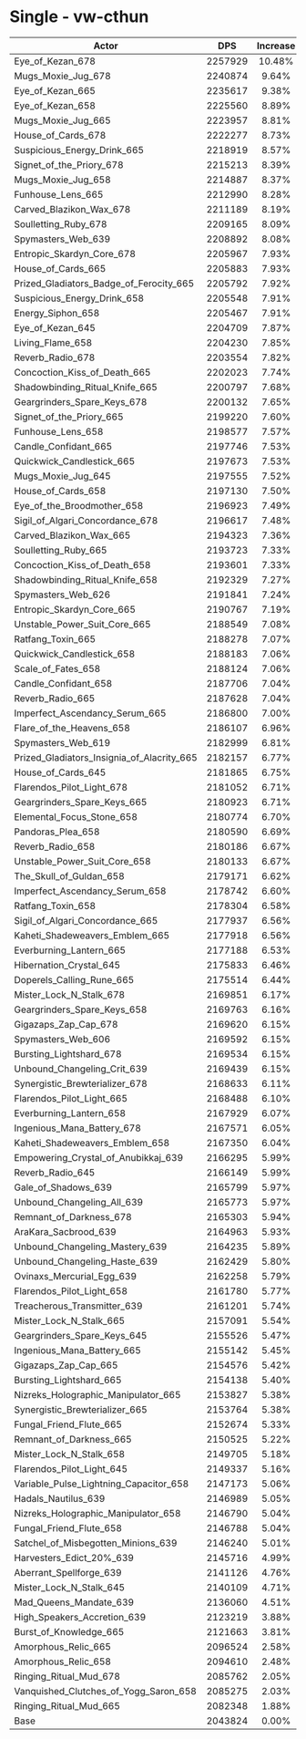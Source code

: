 # Single - vw-cthun
| Actor | DPS | Increase |
|---|:---:|:---:|
|Eye_of_Kezan_678|2257929|10.48%|
|Mugs_Moxie_Jug_678|2240874|9.64%|
|Eye_of_Kezan_665|2235617|9.38%|
|Eye_of_Kezan_658|2225560|8.89%|
|Mugs_Moxie_Jug_665|2223957|8.81%|
|House_of_Cards_678|2222277|8.73%|
|Suspicious_Energy_Drink_665|2218919|8.57%|
|Signet_of_the_Priory_678|2215213|8.39%|
|Mugs_Moxie_Jug_658|2214887|8.37%|
|Funhouse_Lens_665|2212990|8.28%|
|Carved_Blazikon_Wax_678|2211189|8.19%|
|Soulletting_Ruby_678|2209165|8.09%|
|Spymasters_Web_639|2208892|8.08%|
|Entropic_Skardyn_Core_678|2205967|7.93%|
|House_of_Cards_665|2205883|7.93%|
|Prized_Gladiators_Badge_of_Ferocity_665|2205792|7.92%|
|Suspicious_Energy_Drink_658|2205548|7.91%|
|Energy_Siphon_658|2205467|7.91%|
|Eye_of_Kezan_645|2204709|7.87%|
|Living_Flame_658|2204230|7.85%|
|Reverb_Radio_678|2203554|7.82%|
|Concoction_Kiss_of_Death_665|2202023|7.74%|
|Shadowbinding_Ritual_Knife_665|2200797|7.68%|
|Geargrinders_Spare_Keys_678|2200132|7.65%|
|Signet_of_the_Priory_665|2199220|7.60%|
|Funhouse_Lens_658|2198577|7.57%|
|Candle_Confidant_665|2197746|7.53%|
|Quickwick_Candlestick_665|2197673|7.53%|
|Mugs_Moxie_Jug_645|2197555|7.52%|
|House_of_Cards_658|2197130|7.50%|
|Eye_of_the_Broodmother_658|2196923|7.49%|
|Sigil_of_Algari_Concordance_678|2196617|7.48%|
|Carved_Blazikon_Wax_665|2194323|7.36%|
|Soulletting_Ruby_665|2193723|7.33%|
|Concoction_Kiss_of_Death_658|2193601|7.33%|
|Shadowbinding_Ritual_Knife_658|2192329|7.27%|
|Spymasters_Web_626|2191841|7.24%|
|Entropic_Skardyn_Core_665|2190767|7.19%|
|Unstable_Power_Suit_Core_665|2188549|7.08%|
|Ratfang_Toxin_665|2188278|7.07%|
|Quickwick_Candlestick_658|2188183|7.06%|
|Scale_of_Fates_658|2188124|7.06%|
|Candle_Confidant_658|2187706|7.04%|
|Reverb_Radio_665|2187628|7.04%|
|Imperfect_Ascendancy_Serum_665|2186800|7.00%|
|Flare_of_the_Heavens_658|2186107|6.96%|
|Spymasters_Web_619|2182999|6.81%|
|Prized_Gladiators_Insignia_of_Alacrity_665|2182157|6.77%|
|House_of_Cards_645|2181865|6.75%|
|Flarendos_Pilot_Light_678|2181052|6.71%|
|Geargrinders_Spare_Keys_665|2180923|6.71%|
|Elemental_Focus_Stone_658|2180774|6.70%|
|Pandoras_Plea_658|2180590|6.69%|
|Reverb_Radio_658|2180186|6.67%|
|Unstable_Power_Suit_Core_658|2180133|6.67%|
|The_Skull_of_Guldan_658|2179171|6.62%|
|Imperfect_Ascendancy_Serum_658|2178742|6.60%|
|Ratfang_Toxin_658|2178304|6.58%|
|Sigil_of_Algari_Concordance_665|2177937|6.56%|
|Kaheti_Shadeweavers_Emblem_665|2177918|6.56%|
|Everburning_Lantern_665|2177188|6.53%|
|Hibernation_Crystal_645|2175833|6.46%|
|Doperels_Calling_Rune_665|2175514|6.44%|
|Mister_Lock_N_Stalk_678|2169851|6.17%|
|Geargrinders_Spare_Keys_658|2169763|6.16%|
|Gigazaps_Zap_Cap_678|2169620|6.15%|
|Spymasters_Web_606|2169592|6.15%|
|Bursting_Lightshard_678|2169534|6.15%|
|Unbound_Changeling_Crit_639|2169439|6.15%|
|Synergistic_Brewterializer_678|2168633|6.11%|
|Flarendos_Pilot_Light_665|2168488|6.10%|
|Everburning_Lantern_658|2167929|6.07%|
|Ingenious_Mana_Battery_678|2167571|6.05%|
|Kaheti_Shadeweavers_Emblem_658|2167350|6.04%|
|Empowering_Crystal_of_Anubikkaj_639|2166295|5.99%|
|Reverb_Radio_645|2166149|5.99%|
|Gale_of_Shadows_639|2165799|5.97%|
|Unbound_Changeling_All_639|2165773|5.97%|
|Remnant_of_Darkness_678|2165303|5.94%|
|AraKara_Sacbrood_639|2164963|5.93%|
|Unbound_Changeling_Mastery_639|2164235|5.89%|
|Unbound_Changeling_Haste_639|2162429|5.80%|
|Ovinaxs_Mercurial_Egg_639|2162258|5.79%|
|Flarendos_Pilot_Light_658|2161780|5.77%|
|Treacherous_Transmitter_639|2161201|5.74%|
|Mister_Lock_N_Stalk_665|2157091|5.54%|
|Geargrinders_Spare_Keys_645|2155526|5.47%|
|Ingenious_Mana_Battery_665|2155142|5.45%|
|Gigazaps_Zap_Cap_665|2154576|5.42%|
|Bursting_Lightshard_665|2154138|5.40%|
|Nizreks_Holographic_Manipulator_665|2153827|5.38%|
|Synergistic_Brewterializer_665|2153764|5.38%|
|Fungal_Friend_Flute_665|2152674|5.33%|
|Remnant_of_Darkness_665|2150525|5.22%|
|Mister_Lock_N_Stalk_658|2149705|5.18%|
|Flarendos_Pilot_Light_645|2149337|5.16%|
|Variable_Pulse_Lightning_Capacitor_658|2147173|5.06%|
|Hadals_Nautilus_639|2146989|5.05%|
|Nizreks_Holographic_Manipulator_658|2146790|5.04%|
|Fungal_Friend_Flute_658|2146788|5.04%|
|Satchel_of_Misbegotten_Minions_639|2146240|5.01%|
|Harvesters_Edict_20%_639|2145716|4.99%|
|Aberrant_Spellforge_639|2141126|4.76%|
|Mister_Lock_N_Stalk_645|2140109|4.71%|
|Mad_Queens_Mandate_639|2136060|4.51%|
|High_Speakers_Accretion_639|2123219|3.88%|
|Burst_of_Knowledge_665|2121663|3.81%|
|Amorphous_Relic_665|2096524|2.58%|
|Amorphous_Relic_658|2094610|2.48%|
|Ringing_Ritual_Mud_678|2085762|2.05%|
|Vanquished_Clutches_of_Yogg_Saron_658|2085275|2.03%|
|Ringing_Ritual_Mud_665|2082348|1.88%|
|Base|2043824|0.00%|
